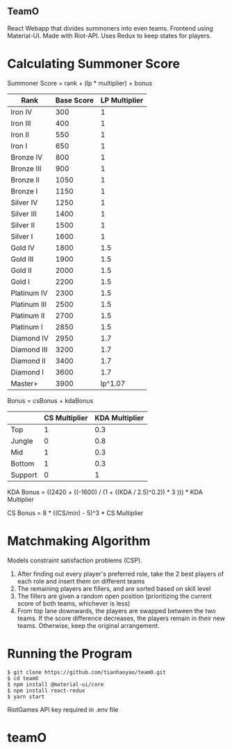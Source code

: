 
## TeamO

React Webapp that divides summoners into even teams. Frontend using Material-UI. Made with Riot-API. Uses Redux to keep states for players.

# Calculating Summoner Score

Summoner Score = rank + (lp * multiplier) + bonus

| Rank         | Base Score | LP Multiplier |
|--------------|------------|---------------|
| Iron IV      | 300        | 1             |
| Iron III     | 400        | 1             |
| Iron II      | 550        | 1             |
| Iron I       | 650        | 1             |
| Bronze IV    | 800        | 1             |
| Bronze III   | 900        | 1             |
| Bronze II    | 1050       | 1             |
| Bronze I     | 1150       | 1             |
| Silver IV    | 1250       | 1             |
| Silver III   | 1400       | 1             |
| Silver II    | 1500       | 1             |
| Silver I     | 1600       | 1             |
| Gold IV      | 1800       | 1.5           |
| Gold III     | 1900       | 1.5           |
| Gold II      | 2000       | 1.5           |
| Gold I       | 2200       | 1.5           |
| Platinum IV  | 2300       | 1.5           |
| Platinum III | 2500       | 1.5           |
| Platinum II  | 2700       | 1.5           |
| Platinum I   | 2850       | 1.5           |
| Diamond IV   | 2950       | 1.7           |
| Diamond III  | 3200       | 1.7           |
| Diamond II   | 3400       | 1.7           |
| Diamond I    | 3600       | 1.7           |
| Master+      | 3900       | lp^1.07       |

Bonus = csBonus + kdaBonus

|              | CS Multiplier | KDA Multiplier |
|--------------|---------------|----------------|
| Top          | 1             | 0.3            |
| Jungle       | 0             | 0.8            |
| Mid          | 1             | 0.3            |
| Bottom       | 1             | 0.3            |
| Support      | 0             | 1              |

KDA Bonus = ((2420 + ((-1600) / (1 + ((KDA / 2.5)^0.2)) * 3 ))) * KDA Multiplier

CS Bonus = 8 * ((CS/min) - 5)^3 * CS Multiplier

# Matchmaking Algorithm

Models constraint satisfaction problems (CSP).

1. After finding out every player's preferred role, take the 2 best players of each role and insert them on different teams
2. The remaining players are fillers, and are sorted based on skill level
3. The fillers are given a random open position (prioritizing the current score of both teams, whichever is less)
4. From top lane downwards, the players are swapped between the two teams. If the score difference decreases, the players remain in their new teams. Otherwise, keep the original arrangement.

# Running the Program

```
$ git clone https://github.com/tianhaoyao/teamO.git
$ cd teamO
$ npm install @material-ui/core
$ npm install react-redux
$ yarn start
```
RiotGames API key required in .env file

# teamO
